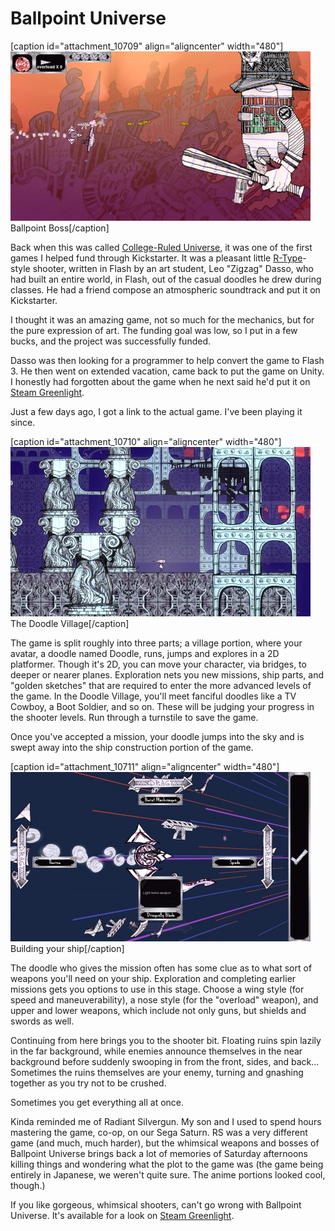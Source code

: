 # Ballpoint Universe

[caption id="attachment\_10709" align="aligncenter" width="480"][![Ballpoint Boss](../uploads/2013/02/ballpoint2-70-2013-02-19-23-15-03-00-480x271.jpg)](../uploads/2013/02/ballpoint2-70-2013-02-19-23-15-03-00.jpg) Ballpoint Boss[/caption]

Back when this was called [College-Ruled Universe](http://www.kickstarter.com/projects/1075607244/college-ruled-universe), it was one of the first games I helped fund through Kickstarter. It was a pleasant little [R-Type](http://en.wikipedia.org/wiki/R-Type)-style shooter, written in Flash by an art student, Leo "Zigzag" Dasso, who had built an entire world, in Flash, out of the casual doodles he drew during classes. He had a friend compose an atmospheric soundtrack and put it on Kickstarter.

I thought it was an amazing game, not so much for the mechanics, but for the pure expression of art. The funding goal was low, so I put in a few bucks, and the project was successfully funded.

Dasso was then looking for a programmer to help convert the game to Flash 3. He then went on extended vacation, came back to put the game on Unity. I honestly had forgotten about the game when he next said he'd put it on [Steam Greenlight](http://steamcommunity.com/sharedfiles/filedetails/?id=100519979).

Just a few days ago, I got a link to the actual game. I've been playing it since.

[caption id="attachment\_10710" align="aligncenter" width="480"][![The Doodle Village](../uploads/2013/02/ballpoint2-70-2013-02-19-23-01-43-42-480x271.jpg)](../uploads/2013/02/ballpoint2-70-2013-02-19-23-01-43-42.jpg) The Doodle Village[/caption]

The game is split roughly into three parts; a village portion, where your avatar, a doodle named Doodle, runs, jumps and explores in a 2D platformer. Though it's 2D, you can move your character, via bridges, to deeper or nearer planes. Exploration nets you new missions, ship parts, and "golden sketches" that are required to enter the more advanced levels of the game. In the Doodle Village, you'll meet fanciful doodles like a TV Cowboy, a Boot Soldier, and so on. These will be judging your progress in the shooter levels. Run through a turnstile to save the game.

Once you've accepted a mission, your doodle jumps into the sky and is swept away into the ship construction portion of the game.

[caption id="attachment\_10711" align="aligncenter" width="480"][![Building your ship](../uploads/2013/02/ballpoint2-70-2013-02-19-23-02-52-95-480x271.jpg)](../uploads/2013/02/ballpoint2-70-2013-02-19-23-02-52-95.jpg) Building your ship[/caption]

The doodle who gives the mission often has some clue as to what sort of weapons you'll need on your ship. Exploration and completing earlier missions gets you options to use in this stage. Choose a wing style (for speed and maneuverability), a nose style (for the "overload" weapon), and upper and lower weapons, which include not only guns, but shields and swords as well.

Continuing from here brings you to the shooter bit. Floating ruins spin lazily in the far background, while enemies announce themselves in the near background before suddenly swooping in from the front, sides, and back... Sometimes the ruins themselves are your enemy, turning and gnashing together as you try not to be crushed.

Sometimes you get everything all at once.

Kinda reminded me of Radiant Silvergun. My son and I used to spend hours mastering the game, co-op, on our Sega Saturn. RS was a very different game (and much, much harder), but the whimsical weapons and bosses of Ballpoint Universe brings back a lot of memories of Saturday afternoons killing things and wondering what the plot to the game was (the game being entirely in Japanese, we weren't quite sure. The anime portions looked cool, though.)



If you like gorgeous, whimsical shooters, can't go wrong with Ballpoint Universe. It's available for a look on [Steam Greenlight](http://steamcommunity.com/sharedfiles/filedetails/?id=100519979).

